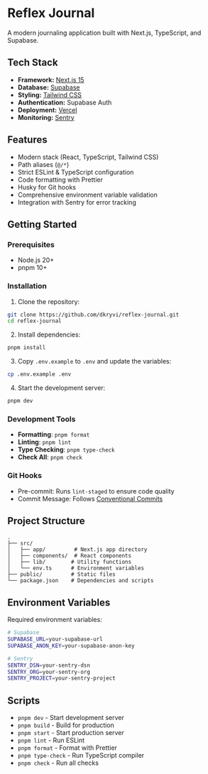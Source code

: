# Reflex Journal

A modern journaling application built with Next.js, TypeScript, and Supabase.

## Tech Stack

- **Framework:** [Next.js 15](https://nextjs.org/)
- **Database:** [Supabase](https://supabase.com/)
- **Styling:** [Tailwind CSS](https://tailwindcss.com/)
- **Authentication:** Supabase Auth
- **Deployment:** [Vercel](https://vercel.com)
- **Monitoring:** [Sentry](https://sentry.io)

## Features

- Modern stack (React, TypeScript, Tailwind CSS)
- Path aliases (`@/*`)
- Strict ESLint & TypeScript configuration
- Code formatting with Prettier
- Husky for Git hooks
- Comprehensive environment variable validation
- Integration with Sentry for error tracking

## Getting Started

### Prerequisites

- Node.js 20+
- pnpm 10+

### Installation

1. Clone the repository:

```bash
git clone https://github.com/dkryvi/reflex-journal.git
cd reflex-journal
```

2. Install dependencies:

```bash
pnpm install
```

3. Copy `.env.example` to `.env` and update the variables:

```bash
cp .env.example .env
```

4. Start the development server:

```bash
pnpm dev
```

### Development Tools

- **Formatting**: `pnpm format`
- **Linting**: `pnpm lint`
- **Type Checking**: `pnpm type-check`
- **Check All**: `pnpm check`

### Git Hooks

- Pre-commit: Runs `lint-staged` to ensure code quality
- Commit Message: Follows [Conventional Commits](https://www.conventionalcommits.org/)

## Project Structure

```
.
├── src/
│   ├── app/         # Next.js app directory
│   ├── components/  # React components
│   ├── lib/        # Utility functions
│   └── env.ts      # Environment variables
├── public/         # Static files
└── package.json    # Dependencies and scripts
```

## Environment Variables

Required environment variables:

```bash
# Supabase
SUPABASE_URL=your-supabase-url
SUPABASE_ANON_KEY=your-supabase-anon-key

# Sentry
SENTRY_DSN=your-sentry-dsn
SENTRY_ORG=your-sentry-org
SENTRY_PROJECT=your-sentry-project
```

## Scripts

- `pnpm dev` - Start development server
- `pnpm build` - Build for production
- `pnpm start` - Start production server
- `pnpm lint` - Run ESLint
- `pnpm format` - Format with Prettier
- `pnpm type-check` - Run TypeScript compiler
- `pnpm check` - Run all checks
